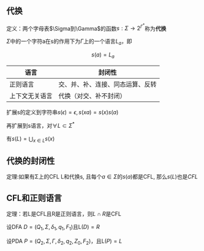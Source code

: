 ## 代换

定义：两个字母表$\Sigma到\Gamma$的函数$s:\Sigma\to 2^{\Gamma^*}$称为**代换**

$\Sigma$中的一个字符a在s的作用下为$\Gamma$上的一个语言$L_a$，即

$$s(a)=L_{a}$$

|语言|封闭性|
|-|-|
|正则语言|交、并、补、连接、同态运算、反转|
|上下文无关语言|代换（对交、补不封闭）|

扩展s的定义到字符串$s(\epsilon)=\epsilon,s(xa)=s(x)s(a)$

再扩展到s语言，对$\forall L\subset\Sigma^*$

有$s(L)=\bigcup_{x\in L}s(x)$

## 代换的封闭性

定理:如果有Σ上的CFL L和代换s, 且每个$a ∈ Σ$的$s(a)$都是CFL, 那么$s(L)$也是$CFL$

## CFL和正则语言

定理：若L是CFL且R是正则语言，则$L\cap R$是CFL

设DFA $D=(Q_1,\Sigma,\delta_1,q_1,F_1)$且$\text{L}(D)=R$

设PDA $P=(Q_2,\Sigma,\Gamma,\delta_2,q_2,Z_0,F_2)$，且$\text{L}(P)=L$